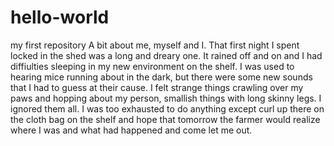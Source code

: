 # hello-world
my first repository
A bit about me, myself and I.
That first night I spent locked in the shed was a long and dreary one. 
It rained off and on and I had diffiulties sleeping in my new environment on the shelf.
I was used to hearing mice running about in the dark, but there were some new sounds that I had to guess at their cause.
I felt strange things crawling over my paws and hopping about my person, smallish things with long skinny legs.
I ignored them all. I was too exhausted to do anything except curl up there on the cloth bag on the shelf and hope that tomorrow the farmer would realize where I was and what had happened and come let me out.
